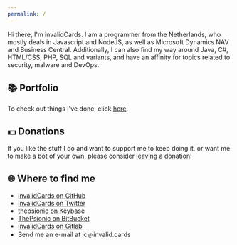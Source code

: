 ```yaml
---
permalink: /
---
```


Hi there, I'm invalidCards. I am a programmer from the Netherlands, who mostly deals in Javascript and NodeJS, as well as Microsoft Dynamics NAV and Business Central. Additionally, I can also find my way around Java, C#, HTML/CSS, PHP, SQL and variants, and have an affinity for topics related to security, malware and DevOps.

## 📚 Portfolio
To check out things I've done, click [here](/portfolio).

## 💵 Donations
If you like the stuff I do and want to support me to keep doing it, or want me to make a bot of your own, please consider [leaving a donation](/donations)!

## 🌐 Where to find me
* [invalidCards on GitHub](https://github.com/invalidCards)
* [invalidCards on Twitter](https://twitter.com/invalidCards)
* [thepsionic on Keybase](https://keybase.io/thepsionic)
* [ThePsionic on BitBucket](https://bitbucket.org/ThePsionic)
* [invalidCards on Gitlab](https://gitlab.com/u/invalidCards)
* Send me an e-mail at ic﹫invalid.cards
